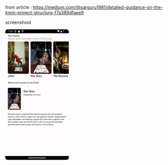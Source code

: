 from article : https://medium.com/@sarguru1981/detailed-guidance-on-the-kmm-project-structure-f7a389dfaee9

screenshoot

<img src="/screenshoot/Screenshot_20240222_191421.png" width="40%">
